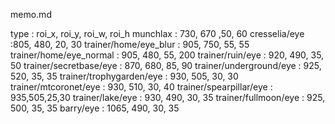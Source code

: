 memo.md

type : roi_x, roi_y, roi_w, roi_h
munchlax : 730, 670 ,50, 60
cresselia/eye :805, 480, 20, 30
trainer/home/eye_blur : 905, 750, 55, 55
trainer/home/eye_normal : 905, 480, 55, 200
trainer/ruin/eye : 920, 490, 35, 50
trainer/secretbase/eye : 870, 680, 85, 90
trainer/underground/eye : 925, 520, 35, 35
trainer/trophygarden/eye : 930, 505, 30, 30
trainer/mtcoronet/eye : 930, 510, 30, 40
trainer/spearpillar/eye : 935,505,25,30
trainer/lake/eye : 930, 490, 30, 35
trainer/fullmoon/eye : 925, 500, 35, 35 
barry/eye : 1065, 490, 30, 35

